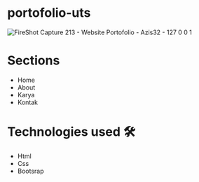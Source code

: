 # portofolio-uts
![FireShot Capture 213 - Website Portofolio - Azis32 - 127 0 0 1](https://user-images.githubusercontent.com/88225954/177508785-c5cb9ada-0daf-473e-8176-cb8fa6b86444.png)

# Sections
- Home
- About
- Karya
- Kontak

# Technologies used 🛠️
- Html
- Css
- Bootsrap

